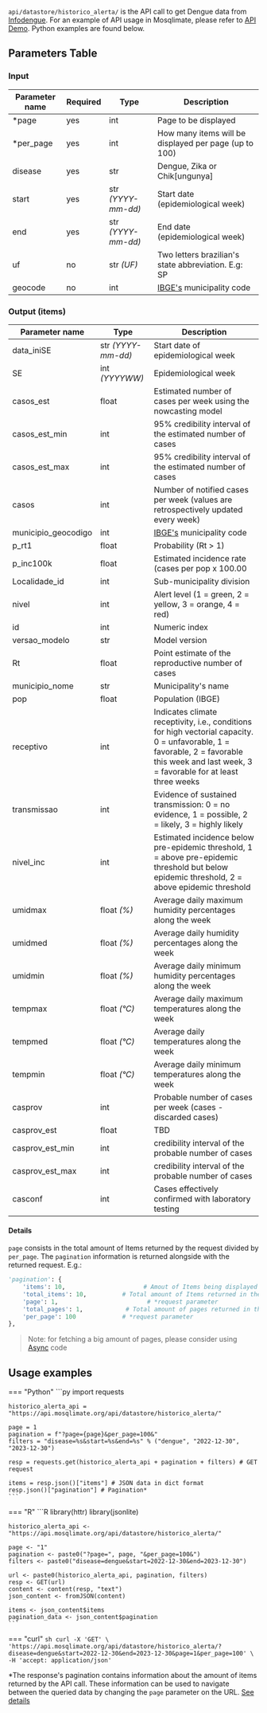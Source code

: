 `api/datastore/historico_alerta/` is the API call to get Dengue data from [Infodengue](https://info.dengue.mat.br/). For an example of API usage in Mosqlimate, please refer to [API Demo](https://api.mosqlimate.org/api/docs#/infodengue/datastore_api_get_historico_alerta). Python examples are found below.

## Parameters Table 
### Input
| Parameter name | Required | Type | Description |
|--|--|--|--|
| *page | yes | int | Page to be displayed |
| *per_page | yes | int | How many items will be displayed per page (up to 100) |
| disease | yes | str | Dengue, Zika or Chik[ungunya] |
| start | yes | str _(YYYY-mm-dd)_ | Start date (epidemiological week) |
| end | yes | str _(YYYY-mm-dd)_ | End date (epidemiological week) |
| uf | no | str _(UF)_ | Two letters brazilian's state abbreviation. E.g: SP |
| geocode | no | int | [IBGE's](https://www.ibge.gov.br/explica/codigos-dos-municipios.php) municipality code |

### Output (items)
| Parameter name | Type | Description |
| -- | -- | -- |
| data_iniSE | str _(YYYY-mm-dd)_ | Start date of epidemiological week
| SE | int _(YYYYWW)_| Epidemiological week
| casos_est | float | Estimated number of cases per week using the nowcasting model
| casos_est_min | int | 95% credibility interval of the estimated number of cases
| casos_est_max | int | 95% credibility interval of the estimated number of cases
| casos | int | Number of notified cases per week (values are retrospectively updated every week)
| municipio_geocodigo | int | [IBGE's](https://www.ibge.gov.br/explica/codigos-dos-municipios.php) municipality code
| p_rt1 | float | Probability (Rt > 1)
| p_inc100k | float | Estimated incidence rate (cases per pop x 100.00
| Localidade_id | int | Sub-municipality division
| nivel | int | Alert level (1 = green, 2 = yellow, 3 = orange, 4 = red)
| id | int | Numeric index
| versao_modelo | str | Model version
| Rt | float | Point estimate of the reproductive number of cases
| municipio_nome | str | Municipality's name
| pop | float | Population (IBGE)
| receptivo | int | Indicates climate receptivity, i.e., conditions for high vectorial capacity. 0 = unfavorable, 1 = favorable, 2 = favorable this week and last week, 3 = favorable for at least three weeks
| transmissao | int | Evidence of sustained transmission: 0 = no evidence, 1 = possible, 2 = likely, 3 = highly likely
| nivel_inc | int | Estimated incidence below pre-epidemic threshold, 1 = above pre-epidemic threshold but below epidemic threshold, 2 = above epidemic threshold
| umidmax | float _(%)_ | Average daily maximum humidity percentages along the week
| umidmed | float _(%)_ | Average daily humidity percentages along the week
| umidmin | float _(%)_ | Average daily minimum humidity percentages along the week
| tempmax | float _(°C)_ | Average daily maximum temperatures along the week
| tempmed | float _(°C)_ | Average daily temperatures along the week
| tempmin | float _(°C)_ | Average daily minimum temperatures along the week
| casprov | int | Probable number of cases per week (cases - discarded cases)
| casprov_est | float | TBD 
| casprov_est_min | int | credibility interval of the probable number of cases
| casprov_est_max | int | credibility interval of the probable number of cases
| casconf | int | Cases effectively confirmed with laboratory testing

#### Details
`page` consists in the total amount of Items returned by the request divided by `per_page`.  The `pagination` information is returned alongside with the returned request. E.g.:
```py
'pagination': {
	'items': 10,                      # Amout of Items being displayed 
	'total_items': 10,  		# Total amount of Items returned in the request
	'page': 1,			               # *request parameter
	'total_pages': 1,      		 # Total amount of pages returned in the request
	'per_page': 100		    	# *request parameter
},
```

> Note: for fetching a big amount of pages, please consider using [Async](../../utils/AsyncRequests.ipynb) code


## Usage examples

=== "Python"
    ```py
    import requests

    historico_alerta_api = "https://api.mosqlimate.org/api/datastore/historico_alerta/"

    page = 1
    pagination = f"?page={page}&per_page=100&"
    filters = "disease=%s&start=%s&end=%s" % ("dengue", "2022-12-30", "2023-12-30")

    resp = requests.get(historico_alerta_api + pagination + filters) # GET request

    items = resp.json()["items"] # JSON data in dict format
    resp.json()["pagination"] # Pagination*
    ```

=== "R"
    ```R
    library(httr)
    library(jsonlite)

    historico_alerta_api <- "https://api.mosqlimate.org/api/datastore/historico_alerta/"

    page <- "1"
    pagination <- paste0("?page=", page, "&per_page=100&")
    filters <- paste0("disease=dengue&start=2022-12-30&end=2023-12-30")

    url <- paste0(historico_alerta_api, pagination, filters)
    resp <- GET(url)
    content <- content(resp, "text")
    json_content <- fromJSON(content)

    items <- json_content$items
    pagination_data <- json_content$pagination
    ```

=== "curl"
    ```sh
    curl -X 'GET' \
      'https://api.mosqlimate.org/api/datastore/historico_alerta/?disease=dengue&start=2022-12-30&end=2023-12-30&page=1&per_page=100' \
      -H 'accept: application/json'
    ```


*The response's pagination contains information about the amount of items returned
by the API call. These information can be used to navigate between the queried
data by changing the `page` parameter on the URL. [See details](#details)
